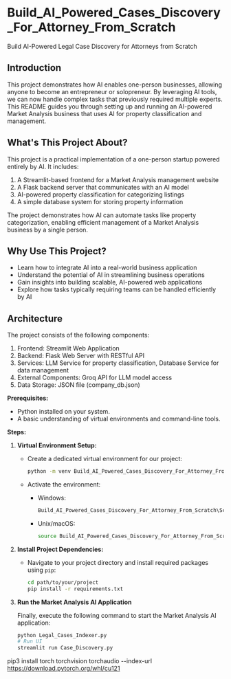# Build_AI_Powered_Cases_Discovery_For_Attorney_From_Scratch
Build AI-Powered Legal Case Discovery for Attorneys from Scratch

## Introduction

This project demonstrates how AI enables one-person businesses, allowing anyone to become an entrepreneur or solopreneur. By leveraging AI tools, we can now handle complex tasks that previously required multiple experts. This README guides you through setting up and running an AI-powered Market Analysis business that uses AI for property classification and management.

## What's This Project About?

This project is a practical implementation of a one-person startup powered entirely by AI. It includes:

1. A Streamlit-based frontend for a Market Analysis management website
2. A Flask backend server that communicates with an AI model
3. AI-powered property classification for categorizing listings
4. A simple database system for storing property information

The project demonstrates how AI can automate tasks like property categorization, enabling efficient management of a Market Analysis business by a single person.

## Why Use This Project?

- Learn how to integrate AI into a real-world business application
- Understand the potential of AI in streamlining business operations
- Gain insights into building scalable, AI-powered web applications
- Explore how tasks typically requiring teams can be handled efficiently by AI

## Architecture

The project consists of the following components:

1. Frontend: Streamlit Web Application
2. Backend: Flask Web Server with RESTful API
3. Services: LLM Service for property classification, Database Service for data management
4. External Components: Groq API for LLM model access
5. Data Storage: JSON file (company_db.json)

**Prerequisites:**
- Python installed on your system.
- A basic understanding of virtual environments and command-line tools.

**Steps:**
1. **Virtual Environment Setup:**
   - Create a dedicated virtual environment for our project:
   
     ```bash
     python -m venv Build_AI_Powered_Cases_Discovery_For_Attorney_From_Scratch
     ```
   - Activate the environment:
   
     - Windows:
       ```bash
       Build_AI_Powered_Cases_Discovery_For_Attorney_From_Scratch\Scripts\activate
       ```
     - Unix/macOS:
       ```bash
       source Build_AI_Powered_Cases_Discovery_For_Attorney_From_Scratch/bin/activate
       ```
2. **Install Project Dependencies:**

   - Navigate to your project directory and install required packages using `pip`:
   
     ```bash
     cd path/to/your/project
     pip install -r requirements.txt
     ```

3. **Run the Market Analysis AI Application**

   Finally, execute the following command to start the Market Analysis AI application:

   ```bash 
   python Legal_Cases_Indexer.py  
   # Run UI
   streamlit run Case_Discovery.py
   ```  
   
pip3 install torch torchvision torchaudio --index-url https://download.pytorch.org/whl/cu121


